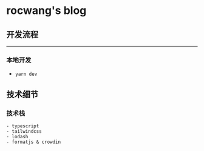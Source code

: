 # rocwang's blog

## 开发流程

---

### 本地开发

- `yarn dev`

## 技术细节

### 技术栈

    - typescript
    - tailwindcss
    - lodash
    - formatjs & crowdin
